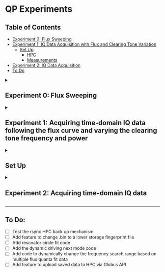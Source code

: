 # QP Experiments

## Table of Contents

- [Experiment 0: Flux Sweeping](#experiment-0-flux-sweeping)
- [Experiment 1: IQ Data Acquisition with Flux and Clearing Tone Variation](#experiment-1-acquiring-time-domain-iq-data-following-the-flux-curve-and-varying-the-clearing-tone-frequency-and-power)
  - [Set Up](#set-up)
    - [HPC](#hpc)
    - [Measurements](#measurements)
- [Experiment 2: IQ Data Acquisition](#experiment-2-acquiring-time-domain-iq-data)
- [To Do](#to-do)

<details>
<summary><h2>Experiment 0: Flux Sweeping</h2></summary>

A notebook that uses the SRS voltage source to sweep flux and record the resonator responce using the VNA.

**notebook name:** [experiment0.ipynb](experiment0.ipynb)

</details>

<details>
<summary><h2>Experiment 1: Acquiring time-domain IQ data following the flux curve and varying the clearing tone frequency and power</h2></summary>

**notebook name:** [experiment1.ipynb](experiment1.ipynb)

High level overview:

```python
v_arr, phi_arr, f_arr = from_flux_fit()
detuning = 0 # GHz
f_clearing_arr, P_clearing_arr = [], []

def find_mapped_resonance(phi):
    global phi_arr, f_arr
    phi_index = phi_arr[phi]
    return f_arr[phi_index]

def find_resonance(phi, span):
    f_guess = find_mapped_resonance(phi)
    set_vna(f_guess, span)
    f_phi = fit_vna_trace()
    turn_off_vna()
    return f_phi

for phi in phi_arr:

    voltage = get_voltage(phi)
    set_srs(voltage)
    f_phi = find_resonance(phi)
    f_drive = f_phi - detuning
    set_drive_tone(f_drive)

    for f_clearing in f_clearing_arr:
        for P_clearing in P_clearing_arr:
            set_clearing_tone(f_clearing, P_clearing)
            acquire_IQ_data()
            wait()
```

</details>

<details>
<summary><h2>Set Up</h2></summary>

### HPC:

Make sure you have SSH access to your HPC cluster
Set up SSH key-based authentication to avoid password prompts
Fill in the .env file with your HPC details

### Measurements:

1. Flux tuning curve of the resonator
</details>

<details>
<summary><h2>Experiment 2: Acquiring time-domain IQ data</h2></summary>

A notebook that sets the LO at user specified parameters and takes the time domain IQ data with the Alazar card.

**notebook name:** [experiment2.ipynb](experiment2.ipynb)

</details>

---

## To Do:

- [ ] Test the rsync HPC back up mechanism
- [ ] Add feature to change .bin to a lower storage fingerprint file
- [ ] Add resonator circle fit code
- [ ] Add the dynamic driving next mode code
- [ ] Add code to dynamically change the frequency search range based on multiple flux quanta fit data
- [ ] Add feature to upload saved data to HPC via Globus API

